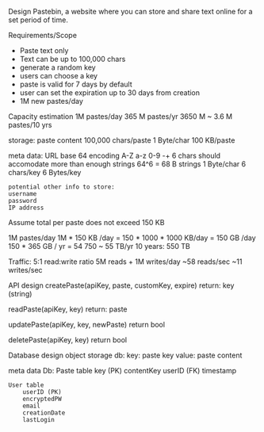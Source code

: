 Design Pastebin, a website where you can store and share text online for a set period of time.

Requirements/Scope
- Paste text only
- Text can be up to 100,000 chars
- generate a random key
- users can choose a key
- paste is valid for 7 days by default
- user can set the expiration up to 30 days from creation
- 1M new pastes/day

Capacity estimation
1M pastes/day
365 M pastes/yr
3650 M ~ 3.6 M pastes/10 yrs

storage:
paste content
	100,000 chars/paste
	1 Byte/char
	100 KB/paste

meta data:
	URL
	base 64 encoding A-Z a-z 0-9 -+
	6 chars should accomodate more than enough strings
	64^6 = 68 B strings
	1 Byte/char
	 6 chars/key
	6 Bytes/key

	potential other info to store:
	username
	password
	IP address

Assume total per paste does not exceed 150 KB

1M pastes/day
1M * 150 KB /day = 150 * 1000 * 1000 KB/day = 150 GB /day
150 * 365 GB / yr = 54 750 ~ 55 TB/yr
10 years: 550 TB

Traffic:
	5:1 read:write ratio
	5M reads + 1M writes/day
	~58 reads/sec
	~11 writes/sec

 API design
createPaste(apiKey, paste, customKey, expire)
	 return: key (string)
  
readPaste(apiKey, key)
	return: paste

updatePaste(apiKey, key, newPaste)
	return bool
 
deletePaste(apiKey, key)
	return bool

Database design
object storage db:
	key: paste key
	value: paste content

meta data Db:
	Paste table
		key (PK)
		contentKey
		userID (FK)
		timestamp


	User table
		userID (PK)
		encryptedPW
		email
		creationDate
		lastLogin
		
